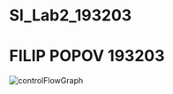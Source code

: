 # SI_Lab2_193203
# FILIP POPOV 193203

![controlFlowGraph](https://user-images.githubusercontent.com/82271023/120228883-4f611e80-c24c-11eb-9499-08250f5dde60.png)

